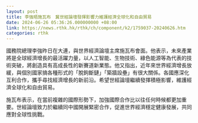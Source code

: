 ```yaml
---
layout: post
title: 李強晤施瓦布　冀世經論壇發揮影響力維護經濟全球化和自由貿易
date: 2024-06-26 05:36:26.000000000 +08:00
link: https://news.rthk.hk/rthk/ch/component/k2/1759037-20240626.htm
categories: rthk
---
```


國務院總理李強昨日在大連，與世界經濟論壇主席施瓦布會面。他表示，未來產業將是全球經濟增長的最活躍力量，以人工智能、生物技術、綠色能源等為代表的技術突破，將創造具有高成長性的新賽道新業態。他又指出，近年來世界經濟增長放緩，與個別國家搞各種形式的「脫鉤斷鏈」「築牆設壘」有很大關係。各國應深化互利合作，攜手尋找經濟增長的新前沿。希望世經論壇繼續發揮積極影響，維護經濟全球化和自由貿易。

施瓦布表示，在當前複雜的國際形勢下，加強國際合作比以往任何時候都更加重要。世經論壇致力於繼續同中國開展緊密合作，促進世界經濟穩定健康發展，共同應對全球性挑戰。
